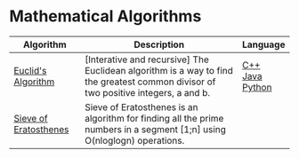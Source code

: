 # Mathematical Algorithms
 
Algorithm | Description | Language
---|--- |---
[Euclid's Algorithm](https://crypto.stanford.edu/pbc/notes/numbertheory/euclid.html) | [Interative and recursive] The Euclidean algorithm is a way to find the greatest common divisor of two positive integers, a and b. | [C++](https://github.com/eduardoparaiso/Algorithms-and-Data-Structures/blob/master/Algorithms/Mathematical%20Algorithms/Euclid's%20Algorithm/gcd.cpp) <br> [Java](https://github.com/eduardoparaiso/Algorithms-and-Data-Structures/blob/master/Algorithms/Mathematical%20Algorithms/Euclid's%20Algorithm/gcd.java) <br> [Python](https://github.com/eduardoparaiso/Algorithms-and-Data-Structures/blob/master/Algorithms/Mathematical%20Algorithms/Euclid's%20Algorithm/gcd.py)
[Sieve of Eratosthenes](https://en.wikipedia.org/wiki/Sieve_of_Eratosthenes) | Sieve of Eratosthenes is an algorithm for finding all the prime numbers in a segment [1;n] using O(nloglogn) operations. | 